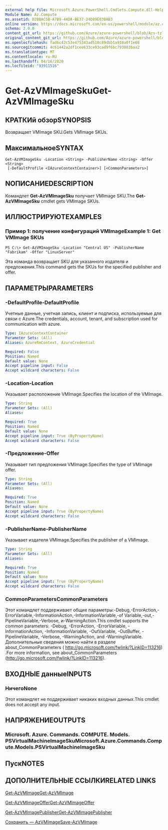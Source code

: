 ```yaml
---
external help file: Microsoft.Azure.PowerShell.Cmdlets.Compute.dll-Help-Help.xml
Module Name: Az.Compute
ms.assetid: D2BBAC5B-A7B9-44DA-BE37-24D89E03BAB3
online version: https://docs.microsoft.com/en-us/powershell/module/az.compute/get-azvmimagesku
schema: 2.0.0
content_git_url: https://github.com/Azure/azure-powershell/blob/Azs-tzl/src/Compute/Compute/help/Get-AzVMImageSku.md
original_content_git_url: https://github.com/Azure/azure-powershell/blob/Azs-tzl/src/Compute/Compute/help/Get-AzVMImageSku.md
ms.openlocfilehash: fad6c42c53e475343ad518c89dbb1a918a0f1e68
ms.sourcegitcommit: 4c61442a2df1cee633ce93cad9f6bc793803baa2
ms.translationtype: MT
ms.contentlocale: ru-RU
ms.lasthandoff: 04/16/2020
ms.locfileid: "93911516"
---
```

# <span data-ttu-id="f0621-101">Get-AzVMImageSku</span><span class="sxs-lookup"><span data-stu-id="f0621-101">Get-AzVMImageSku</span></span>

## <span data-ttu-id="f0621-102">КРАТКИй обзор</span><span class="sxs-lookup"><span data-stu-id="f0621-102">SYNOPSIS</span></span>
<span data-ttu-id="f0621-103">Возвращает VMImage SKU.</span><span class="sxs-lookup"><span data-stu-id="f0621-103">Gets VMImage SKUs.</span></span>

## <span data-ttu-id="f0621-104">Максимальное</span><span class="sxs-lookup"><span data-stu-id="f0621-104">SYNTAX</span></span>

```
Get-AzVMImageSku -Location <String> -PublisherName <String> -Offer <String>
 [-DefaultProfile <IAzureContextContainer>] [<CommonParameters>]
```

## <span data-ttu-id="f0621-105">NОПИСАНИЕ</span><span class="sxs-lookup"><span data-stu-id="f0621-105">DESCRIPTION</span></span>
<span data-ttu-id="f0621-106">Командлет **Get-AzVMImageSku** получает VMImage SKU.</span><span class="sxs-lookup"><span data-stu-id="f0621-106">The **Get-AzVMImageSku** cmdlet gets VMImage SKUs.</span></span>

## <span data-ttu-id="f0621-107">ИЛЛЮСТРИРУЮТ</span><span class="sxs-lookup"><span data-stu-id="f0621-107">EXAMPLES</span></span>

### <span data-ttu-id="f0621-108">Пример 1: получение конфигураций VMImage</span><span class="sxs-lookup"><span data-stu-id="f0621-108">Example 1: Get VMImage SKUs</span></span>
```
PS C:\> Get-AzVMImageSku -Location "Central US" -PublisherName "Fabrikam" -Offer "LinuxServer"
```

<span data-ttu-id="f0621-109">Эта команда возвращает SKU для указанного издателя и предложения.</span><span class="sxs-lookup"><span data-stu-id="f0621-109">This command gets the SKUs for the specified publisher and offer.</span></span>

## <span data-ttu-id="f0621-110">ПАРАМЕТРЫ</span><span class="sxs-lookup"><span data-stu-id="f0621-110">PARAMETERS</span></span>

### <span data-ttu-id="f0621-111">-DefaultProfile</span><span class="sxs-lookup"><span data-stu-id="f0621-111">-DefaultProfile</span></span>
<span data-ttu-id="f0621-112">Учетные данные, учетная запись, клиент и подписка, используемые для связи с Azure.</span><span class="sxs-lookup"><span data-stu-id="f0621-112">The credentials, account, tenant, and subscription used for communication with azure.</span></span>

```yaml
Type: IAzureContextContainer
Parameter Sets: (All)
Aliases: AzureRmContext, AzureCredential

Required: False
Position: Named
Default value: None
Accept pipeline input: False
Accept wildcard characters: False
```

### <span data-ttu-id="f0621-113">-Location</span><span class="sxs-lookup"><span data-stu-id="f0621-113">-Location</span></span>
<span data-ttu-id="f0621-114">Указывает расположение VMImage.</span><span class="sxs-lookup"><span data-stu-id="f0621-114">Specifies the location of the VMImage.</span></span>

```yaml
Type: String
Parameter Sets: (All)
Aliases: 

Required: True
Position: Named
Default value: None
Accept pipeline input: True (ByPropertyName)
Accept wildcard characters: False
```

### <span data-ttu-id="f0621-115">-Предложение</span><span class="sxs-lookup"><span data-stu-id="f0621-115">-Offer</span></span>
<span data-ttu-id="f0621-116">Указывает тип предложения VMImage.</span><span class="sxs-lookup"><span data-stu-id="f0621-116">Specifies the type of VMImage offer.</span></span>

```yaml
Type: String
Parameter Sets: (All)
Aliases: 

Required: True
Position: Named
Default value: None
Accept pipeline input: True (ByPropertyName)
Accept wildcard characters: False
```

### <span data-ttu-id="f0621-117">-PublisherName</span><span class="sxs-lookup"><span data-stu-id="f0621-117">-PublisherName</span></span>
<span data-ttu-id="f0621-118">Указывает издателя VMImage.</span><span class="sxs-lookup"><span data-stu-id="f0621-118">Specifies the publisher of a VMImage.</span></span>

```yaml
Type: String
Parameter Sets: (All)
Aliases: 

Required: True
Position: Named
Default value: None
Accept pipeline input: True (ByPropertyName)
Accept wildcard characters: False
```

### <span data-ttu-id="f0621-119">CommonParameters</span><span class="sxs-lookup"><span data-stu-id="f0621-119">CommonParameters</span></span>
<span data-ttu-id="f0621-120">Этот командлет поддерживает общие параметры:-Debug,-ErrorAction,-ErrorVariable,-InformationAction,-InformationVariable,-of Variable,-out,-PipelineVariable,-Verbose, и-WarningAction.</span><span class="sxs-lookup"><span data-stu-id="f0621-120">This cmdlet supports the common parameters: -Debug, -ErrorAction, -ErrorVariable, -InformationAction, -InformationVariable, -OutVariable, -OutBuffer, -PipelineVariable, -Verbose, -WarningAction, and -WarningVariable.</span></span> <span data-ttu-id="f0621-121">Дополнительные сведения можно найти в разделе about_CommonParameters ( http://go.microsoft.com/fwlink/?LinkID=113216) .</span><span class="sxs-lookup"><span data-stu-id="f0621-121">For more information, see about_CommonParameters (http://go.microsoft.com/fwlink/?LinkID=113216).</span></span>

## <span data-ttu-id="f0621-122">ВХОДНЫЕ данные</span><span class="sxs-lookup"><span data-stu-id="f0621-122">INPUTS</span></span>

### <span data-ttu-id="f0621-123">Ничего</span><span class="sxs-lookup"><span data-stu-id="f0621-123">None</span></span>
<span data-ttu-id="f0621-124">Этот командлет не поддерживает никаких входных данных.</span><span class="sxs-lookup"><span data-stu-id="f0621-124">This cmdlet does not accept any input.</span></span>

## <span data-ttu-id="f0621-125">НАПРЯЖЕНИЕ</span><span class="sxs-lookup"><span data-stu-id="f0621-125">OUTPUTS</span></span>

### <span data-ttu-id="f0621-126">Microsoft. Azure. Commands. COMPUTE. Models. PSVirtualMachineImageSku</span><span class="sxs-lookup"><span data-stu-id="f0621-126">Microsoft.Azure.Commands.Compute.Models.PSVirtualMachineImageSku</span></span>

## <span data-ttu-id="f0621-127">Пуск</span><span class="sxs-lookup"><span data-stu-id="f0621-127">NOTES</span></span>

## <span data-ttu-id="f0621-128">ДОПОЛНИТЕЛЬНЫЕ ССЫЛКИ</span><span class="sxs-lookup"><span data-stu-id="f0621-128">RELATED LINKS</span></span>

[<span data-ttu-id="f0621-129">Get-AzVMImage</span><span class="sxs-lookup"><span data-stu-id="f0621-129">Get-AzVMImage</span></span>](./Get-AzVMImage.md)

[<span data-ttu-id="f0621-130">Get-AzVMImageOffer</span><span class="sxs-lookup"><span data-stu-id="f0621-130">Get-AzVMImageOffer</span></span>](./Get-AzVMImageOffer.md)

[<span data-ttu-id="f0621-131">Get-AzVMImagePublisher</span><span class="sxs-lookup"><span data-stu-id="f0621-131">Get-AzVMImagePublisher</span></span>](./Get-AzVMImagePublisher.md)

[<span data-ttu-id="f0621-132">Сохранить — AzVMImage</span><span class="sxs-lookup"><span data-stu-id="f0621-132">Save-AzVMImage</span></span>](./Save-AzVMImage.md)


